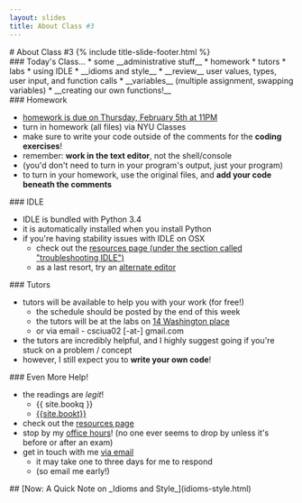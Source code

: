 ```yaml
---
layout: slides
title: About Class #3 
---
```

<section markdown="block" class="title-slide">
#  About Class #3
{% include title-slide-footer.html %}
</section>

<section markdown="block">
###  Today's Class...
* some __administrative stuff__
	* homework
	* tutors
	* labs
	* using IDLE
* __idioms and style__
* __review__ user values, types, user input, and function calls
* __variables__ (multiple assignment, swapping variables)
* __creating our own functions!__
</section>

<section markdown="block">
###  Homework

* [homework is due on Thursday, February 5th at 11PM](../../schedule.html#homework1)
* turn in homework (all files) via NYU Classes
* make sure to write your code outside of the comments for the __coding exercises__!
* remember: __work in the text editor__, not the shell/console
* (you'd don't need to turn in your program's output, just your program)
* to turn in your homework, use the original files, and __add your code beneath the comments__
</section>

<section markdown="block">
###  IDLE

* IDLE is bundled with Python 3.4
* it is automatically installed when you install Python
* if you're having stability issues with IDLE on OSX
	* check out the [resources page (under the section called "troubleshooting IDLE")](../../resources.html#IDLE) 
	* as a last resort, try an [alternate editor](../../resources.html#alternate)
</section>

<section markdown="block">
###  Tutors

* tutors will be available to help you with your work (for free!)
	* the schedule should be posted by the end of this week
	* the tutors will be at the labs on [14 Washington place](http://www.nyu.edu/its/labs/wash/)
	* or via email - csciua02 [-at-] gmail.com
* the tutors are incredibly helpful, and I highly suggest going if you're stuck on a problem / concept
* however, I still expect you to __write your own code__!
</section>

<section markdown="block">
###  Even More Help!

* the readings are _legit_!
	* {{ site.bookq }}
	* [{{site.bookt}}](http://openbookproject.net/thinkcs/python/english3e/)
* check out the [resources page](../../resources.html)
* stop by my [office hours](../../index.html#contact-info)! (no one ever seems to drop by unless it's before or after an exam)
* get in touch with me [via email](../../index.html#contact-info)
	* it may take one to three days for me to respond
	* (so email me early!)
</section>

<section markdown="block">
##  [Now: A Quick Note on _Idioms and Style_](idioms-style.html)
</section>

